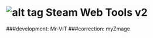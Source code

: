 ![alt tag](http://mr-vit.github.io/SteamWebTools/icon-64.png)
Steam Web Tools v2
===
###development: Mr-VIT
###correction: myZmage
